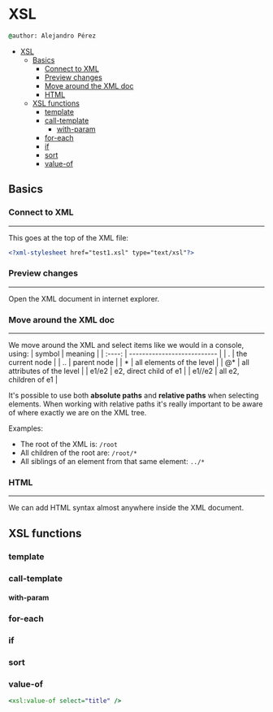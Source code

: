 # XSL

```cmd
@author: Alejandro Pérez
```

- [XSL](#xsl)
  - [Basics](#basics)
    - [Connect to XML](#connect-to-xml)
    - [Preview changes](#preview-changes)
    - [Move around the XML doc](#move-around-the-xml-doc)
    - [HTML](#html)
  - [XSL functions](#xsl-functions)
    - [template](#template)
    - [call-template](#call-template)
      - [with-param](#with-param)
    - [for-each](#for-each)
    - [if](#if)
    - [sort](#sort)
    - [value-of](#value-of)

## Basics

### Connect to XML

---
This goes at the top of the XML file:

```xml
<?xml-stylesheet href="test1.xsl" type="text/xsl"?>
```

### Preview changes

---

Open the XML document in internet explorer.

### Move around the XML doc

---

We move around the XML and select items like we would in a console, using:
| symbol | meaning                     |
| :----: | --------------------------- |
|   .    | the current node            |
|   ..   | parent node                 |
|   *    | all elements of the level   |
|   @*   | all attributes of the level |
| e1/e2  | e2, direct child of e1      |
| e1//e2 | all e2, children of e1      |

It's possible to use both **absolute paths** and **relative paths** when selecting elements. When working with relative paths it's really important to be aware of where exactly we are on the XML tree.

Examples:

- The root of the XML is: `/root`
- All children of the root are: `/root/*`
- All siblings of an element from that same element: `../*`

### HTML

---

We can add HTML syntax almost anywhere inside the XML document.

## XSL functions

### template

### call-template

#### with-param

### for-each

### if

### sort

### value-of

``` xsl
<xsl:value-of select="title" />
```
